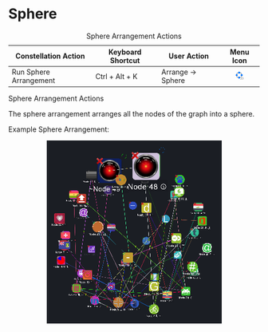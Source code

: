 # Sphere

<table data-border="1">
<caption>Sphere Arrangement Actions</caption>
<thead>
<tr class="header">
<th scope="col">Constellation Action</th>
<th scope="col">Keyboard Shortcut</th>
<th scope="col">User Action</th>
<th style="text-align: center;" scope="col">Menu Icon</th>
</tr>
</thead>
<tbody>
<tr class="odd">
<td>Run Sphere Arrangement</td>
<td>Ctrl + Alt + K</td>
<td>Arrange -&gt; Sphere</td>
<td style="text-align: center;"><img src="../circle/resources/circle3D.png" alt="Sphere Arrangement Icon" /></td>
</tr>
</tbody>
</table>

Sphere Arrangement Actions

The sphere arrangement arranges all the nodes of the graph into a
sphere.

Example Sphere Arrangement:

<div style="text-align: center">

![Example Sphere Arrangement](resources/SphereArrangement.png)

</div>

